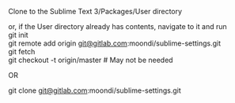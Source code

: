 Clone to the Sublime Text 3/Packages/User directory

or, if the User directory already has contents, navigate to it and run  
git init  
git remote add origin git@gitlab.com:moondi/sublime-settings.git  
git fetch  
git checkout -t origin/master # May not be needed
  
  
OR
  
  
git clone git@gitlab.com:moondi/sublime-settings.git